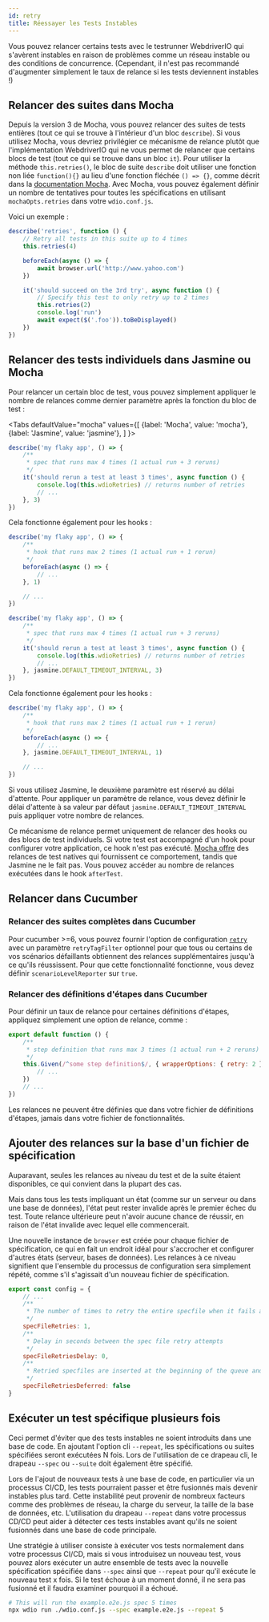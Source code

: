 ```yaml
---
id: retry
title: Réessayer les Tests Instables
---
```


Vous pouvez relancer certains tests avec le testrunner WebdriverIO qui s'avèrent instables en raison de problèmes comme un réseau instable ou des conditions de concurrence. (Cependant, il n'est pas recommandé d'augmenter simplement le taux de relance si les tests deviennent instables !)

## Relancer des suites dans Mocha

Depuis la version 3 de Mocha, vous pouvez relancer des suites de tests entières (tout ce qui se trouve à l'intérieur d'un bloc `describe`). Si vous utilisez Mocha, vous devriez privilégier ce mécanisme de relance plutôt que l'implémentation WebdriverIO qui ne vous permet de relancer que certains blocs de test (tout ce qui se trouve dans un bloc `it`). Pour utiliser la méthode `this.retries()`, le bloc de suite `describe` doit utiliser une fonction non liée `function(){}` au lieu d'une fonction fléchée `() => {}`, comme décrit dans la [documentation Mocha](https://mochajs.org/#arrow-functions). Avec Mocha, vous pouvez également définir un nombre de tentatives pour toutes les spécifications en utilisant `mochaOpts.retries` dans votre `wdio.conf.js`.

Voici un exemple :

```js
describe('retries', function () {
    // Retry all tests in this suite up to 4 times
    this.retries(4)

    beforeEach(async () => {
        await browser.url('http://www.yahoo.com')
    })

    it('should succeed on the 3rd try', async function () {
        // Specify this test to only retry up to 2 times
        this.retries(2)
        console.log('run')
        await expect($('.foo')).toBeDisplayed()
    })
})
```

## Relancer des tests individuels dans Jasmine ou Mocha

Pour relancer un certain bloc de test, vous pouvez simplement appliquer le nombre de relances comme dernier paramètre après la fonction du bloc de test :

<Tabs
  defaultValue="mocha"
  values={[
    {label: 'Mocha', value: 'mocha'},
    {label: 'Jasmine', value: 'jasmine'},
  ]
}>
<TabItem value="mocha">

```js
describe('my flaky app', () => {
    /**
     * spec that runs max 4 times (1 actual run + 3 reruns)
     */
    it('should rerun a test at least 3 times', async function () {
        console.log(this.wdioRetries) // returns number of retries
        // ...
    }, 3)
})
```

Cela fonctionne également pour les hooks :

```js
describe('my flaky app', () => {
    /**
     * hook that runs max 2 times (1 actual run + 1 rerun)
     */
    beforeEach(async () => {
        // ...
    }, 1)

    // ...
})
```

</TabItem>
<TabItem value="jasmine">

```js
describe('my flaky app', () => {
    /**
     * spec that runs max 4 times (1 actual run + 3 reruns)
     */
    it('should rerun a test at least 3 times', async function () {
        console.log(this.wdioRetries) // returns number of retries
        // ...
    }, jasmine.DEFAULT_TIMEOUT_INTERVAL, 3)
})
```

Cela fonctionne également pour les hooks :

```js
describe('my flaky app', () => {
    /**
     * hook that runs max 2 times (1 actual run + 1 rerun)
     */
    beforeEach(async () => {
        // ...
    }, jasmine.DEFAULT_TIMEOUT_INTERVAL, 1)

    // ...
})
```

Si vous utilisez Jasmine, le deuxième paramètre est réservé au délai d'attente. Pour appliquer un paramètre de relance, vous devez définir le délai d'attente à sa valeur par défaut `jasmine.DEFAULT_TIMEOUT_INTERVAL` puis appliquer votre nombre de relances.

</TabItem>
</Tabs>

Ce mécanisme de relance permet uniquement de relancer des hooks ou des blocs de test individuels. Si votre test est accompagné d'un hook pour configurer votre application, ce hook n'est pas exécuté. [Mocha offre](https://mochajs.org/#retry-tests) des relances de test natives qui fournissent ce comportement, tandis que Jasmine ne le fait pas. Vous pouvez accéder au nombre de relances exécutées dans le hook `afterTest`.

## Relancer dans Cucumber

### Relancer des suites complètes dans Cucumber

Pour cucumber >=6, vous pouvez fournir l'option de configuration [`retry`](https://github.com/cucumber/cucumber-js/blob/master/docs/cli.md#retry-failing-tests) avec un paramètre `retryTagFilter` optionnel pour que tous ou certains de vos scénarios défaillants obtiennent des relances supplémentaires jusqu'à ce qu'ils réussissent. Pour que cette fonctionnalité fonctionne, vous devez définir `scenarioLevelReporter` sur `true`.

### Relancer des définitions d'étapes dans Cucumber

Pour définir un taux de relance pour certaines définitions d'étapes, appliquez simplement une option de relance, comme :

```js
export default function () {
    /**
     * step definition that runs max 3 times (1 actual run + 2 reruns)
     */
    this.Given(/^some step definition$/, { wrapperOptions: { retry: 2 } }, async () => {
        // ...
    })
    // ...
})
```

Les relances ne peuvent être définies que dans votre fichier de définitions d'étapes, jamais dans votre fichier de fonctionnalités.

## Ajouter des relances sur la base d'un fichier de spécification

Auparavant, seules les relances au niveau du test et de la suite étaient disponibles, ce qui convient dans la plupart des cas.

Mais dans tous les tests impliquant un état (comme sur un serveur ou dans une base de données), l'état peut rester invalide après le premier échec du test. Toute relance ultérieure peut n'avoir aucune chance de réussir, en raison de l'état invalide avec lequel elle commencerait.

Une nouvelle instance de `browser` est créée pour chaque fichier de spécification, ce qui en fait un endroit idéal pour s'accrocher et configurer d'autres états (serveur, bases de données). Les relances à ce niveau signifient que l'ensemble du processus de configuration sera simplement répété, comme s'il s'agissait d'un nouveau fichier de spécification.

```js title="wdio.conf.js"
export const config = {
    // ...
    /**
     * The number of times to retry the entire specfile when it fails as a whole
     */
    specFileRetries: 1,
    /**
     * Delay in seconds between the spec file retry attempts
     */
    specFileRetriesDelay: 0,
    /**
     * Retried specfiles are inserted at the beginning of the queue and retried immediately
     */
    specFileRetriesDeferred: false
}
```

## Exécuter un test spécifique plusieurs fois

Ceci permet d'éviter que des tests instables ne soient introduits dans une base de code. En ajoutant l'option cli `--repeat`, les spécifications ou suites spécifiées seront exécutées N fois. Lors de l'utilisation de ce drapeau cli, le drapeau `--spec` ou `--suite` doit également être spécifié.

Lors de l'ajout de nouveaux tests à une base de code, en particulier via un processus CI/CD, les tests pourraient passer et être fusionnés mais devenir instables plus tard. Cette instabilité peut provenir de nombreux facteurs comme des problèmes de réseau, la charge du serveur, la taille de la base de données, etc. L'utilisation du drapeau `--repeat` dans votre processus CD/CD peut aider à détecter ces tests instables avant qu'ils ne soient fusionnés dans une base de code principale.

Une stratégie à utiliser consiste à exécuter vos tests normalement dans votre processus CI/CD, mais si vous introduisez un nouveau test, vous pouvez alors exécuter un autre ensemble de tests avec la nouvelle spécification spécifiée dans `--spec` ainsi que `--repeat` pour qu'il exécute le nouveau test x fois. Si le test échoue à un moment donné, il ne sera pas fusionné et il faudra examiner pourquoi il a échoué.

```sh
# This will run the example.e2e.js spec 5 times
npx wdio run ./wdio.conf.js --spec example.e2e.js --repeat 5
```